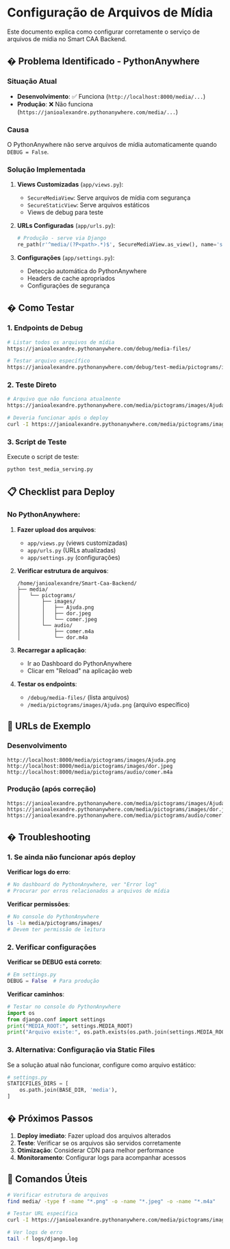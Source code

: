 # Configuração de Arquivos de Mídia

Este documento explica como configurar corretamente o serviço de arquivos de mídia no Smart CAA Backend.

## � Problema Identificado - PythonAnywhere

### Situação Atual
- **Desenvolvimento**: ✅ Funciona (`http://localhost:8000/media/...`)
- **Produção**: ❌ Não funciona (`https://janioalexandre.pythonanywhere.com/media/...`)

### Causa
O PythonAnywhere não serve arquivos de mídia automaticamente quando `DEBUG = False`.

### Solução Implementada

1. **Views Customizadas** (`app/views.py`):
   - `SecureMediaView`: Serve arquivos de mídia com segurança
   - `SecureStaticView`: Serve arquivos estáticos
   - Views de debug para teste

2. **URLs Configuradas** (`app/urls.py`):
   ```python
   # Produção - serve via Django
   re_path(r'^media/(?P<path>.*)$', SecureMediaView.as_view(), name='secure-media'),
   ```

3. **Configurações** (`app/settings.py`):
   - Detecção automática do PythonAnywhere
   - Headers de cache apropriados
   - Configurações de segurança

## � Como Testar

### 1. Endpoints de Debug

```bash
# Listar todos os arquivos de mídia
https://janioalexandre.pythonanywhere.com/debug/media-files/

# Testar arquivo específico
https://janioalexandre.pythonanywhere.com/debug/test-media/pictograms/images/Ajuda.png
```

### 2. Teste Direto

```bash
# Arquivo que não funciona atualmente
https://janioalexandre.pythonanywhere.com/media/pictograms/images/Ajuda.png

# Deveria funcionar após o deploy
curl -I https://janioalexandre.pythonanywhere.com/media/pictograms/images/Ajuda.png
```

### 3. Script de Teste

Execute o script de teste:
```bash
python test_media_serving.py
```

## 📋 Checklist para Deploy

### No PythonAnywhere:

1. **Fazer upload dos arquivos**:
   - `app/views.py` (views customizadas)
   - `app/urls.py` (URLs atualizadas)
   - `app/settings.py` (configurações)

2. **Verificar estrutura de arquivos**:
   ```
   /home/janioalexandre/Smart-Caa-Backend/
   ├── media/
   │   └── pictograms/
   │       ├── images/
   │       │   ├── Ajuda.png
   │       │   ├── dor.jpeg
   │       │   └── comer.jpeg
   │       └── audio/
   │           ├── comer.m4a
   │           └── dor.m4a
   ```

3. **Recarregar a aplicação**:
   - Ir ao Dashboard do PythonAnywhere
   - Clicar em "Reload" na aplicação web

4. **Testar os endpoints**:
   - `/debug/media-files/` (lista arquivos)
   - `/media/pictograms/images/Ajuda.png` (arquivo específico)

## 📄 URLs de Exemplo

### Desenvolvimento
```
http://localhost:8000/media/pictograms/images/Ajuda.png
http://localhost:8000/media/pictograms/images/dor.jpeg
http://localhost:8000/media/pictograms/audio/comer.m4a
```

### Produção (após correção)
```
https://janioalexandre.pythonanywhere.com/media/pictograms/images/Ajuda.png
https://janioalexandre.pythonanywhere.com/media/pictograms/images/dor.jpeg
https://janioalexandre.pythonanywhere.com/media/pictograms/audio/comer.m4a
```

## � Troubleshooting

### 1. Se ainda não funcionar após deploy

**Verificar logs do erro**:
```python
# No dashboard do PythonAnywhere, ver "Error log"
# Procurar por erros relacionados a arquivos de mídia
```

**Verificar permissões**:
```bash
# No console do PythonAnywhere
ls -la media/pictograms/images/
# Devem ter permissão de leitura
```

### 2. Verificar configurações

**Verificar se DEBUG está correto**:
```python
# Em settings.py
DEBUG = False  # Para produção
```

**Verificar caminhos**:
```python
# Testar no console do PythonAnywhere
import os
from django.conf import settings
print("MEDIA_ROOT:", settings.MEDIA_ROOT)
print("Arquivo existe:", os.path.exists(os.path.join(settings.MEDIA_ROOT, "pictograms/images/Ajuda.png")))
```

### 3. Alternativa: Configuração via Static Files

Se a solução atual não funcionar, configure como arquivo estático:

```python
# settings.py
STATICFILES_DIRS = [
    os.path.join(BASE_DIR, 'media'),
]
```

## � Próximos Passos

1. **Deploy imediato**: Fazer upload dos arquivos alterados
2. **Teste**: Verificar se os arquivos são servidos corretamente
3. **Otimização**: Considerar CDN para melhor performance
4. **Monitoramento**: Configurar logs para acompanhar acessos

## 📝 Comandos Úteis

```bash
# Verificar estrutura de arquivos
find media/ -type f -name "*.png" -o -name "*.jpeg" -o -name "*.m4a"

# Testar URL específica
curl -I https://janioalexandre.pythonanywhere.com/media/pictograms/images/Ajuda.png

# Ver logs de erro
tail -f logs/django.log
```

